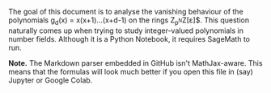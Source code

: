 The goal of this document is to analyse the vanishing behaviour of the polynomials g<sub>d</sub>(x) = x(x+1)...(x+d-1) on the rings Z<sub>p<sup>N</sup></sub>Z[ε]$. This question naturally comes up when trying to study integer-valued polynomials in number fields. Although it is a Python Notebook, it requires SageMath to run.

**Note.** The Markdown parser embedded in GitHub isn't MathJax-aware. This means that the formulas will look much better if you open this file in (say) Jupyter or Google Colab.
